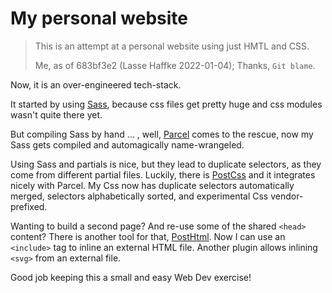 # My personal website

> This is an attempt at a personal website using just HMTL and CSS.
>
> Me, as of 683bf3e2 (Lasse Haffke 2022-01-04); Thanks, `Git blame`.

Now, it is an over-engineered tech-stack.

It started by using [Sass](https://sass-lang.com/), because css files get pretty huge and css modules wasn't quite there yet.

But compiling Sass by hand … , well, [Parcel](https://parceljs.org/) comes to the rescue, now my Sass gets compiled and automagically name-wrangeled.

Using Sass and partials is nice, but they lead to duplicate selectors, as they come from different partial files.
Luckily, there is [PostCss](https://postcss.org/) and it integrates nicely with Parcel. My Css now has duplicate selectors automatically merged, selectors alphabetically sorted, and experimental Css vendor-prefixed.

Wanting to build a second page? And re-use some of the shared `<head>` content?
There is another tool for that, [PostHtml](https://posthtml.org/). Now I can use an `<include>` tag to inline an external HTML file. Another plugin allows inlining `<svg>` from an external file.

Good job keeping this a small and easy Web Dev exercise!
